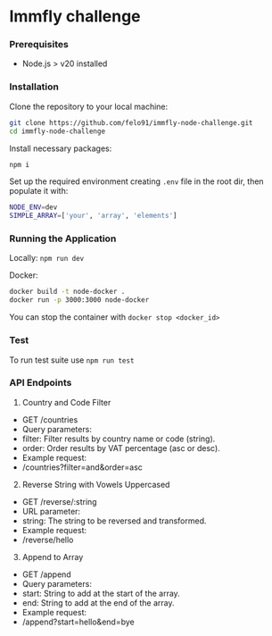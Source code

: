 # Immfly challenge

### Prerequisites

- Node.js > v20 installed

### Installation

Clone the repository to your local machine:

```bash
git clone https://github.com/felo91/immfly-node-challenge.git
cd immfly-node-challenge
```

Install necessary packages:

```bash
npm i
```

Set up the required environment creating `.env` file in the root dir, then populate it with:

```bash
NODE_ENV=dev
SIMPLE_ARRAY=['your', 'array', 'elements']
```

### Running the Application

Locally: `npm run dev`

Docker:

```bash
docker build -t node-docker .
docker run -p 3000:3000 node-docker
```

You can stop the container with `docker stop <docker_id>`

### Test

To run test suite use `npm run test`

### API Endpoints

1. Country and Code Filter

 - GET /countries
 - Query parameters:
  - filter: Filter results by country name or code (string).
  - order: Order results by VAT percentage (asc or desc).
 - Example request:
  - /countries?filter=and&order=asc

2. Reverse String with Vowels Uppercased

 - GET /reverse/:string
 - URL parameter:
  - string: The string to be reversed and transformed.
 - Example request:
  - /reverse/hello

3. Append to Array

 - GET /append
 - Query parameters:
  - start: String to add at the start of the array.
  - end: String to add at the end of the array.
 - Example request:
  - /append?start=hello&end=bye
